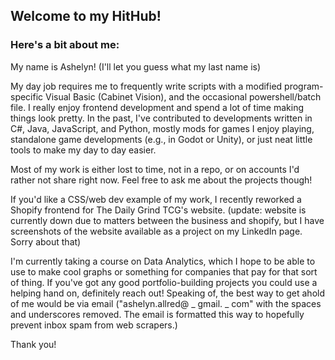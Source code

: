 ## Welcome to my HitHub!
### Here's a bit about me:

My name is Ashelyn! (I'll let you guess what my last name is)

My day job requires me to frequently write scripts with a modified program-specific Visual Basic (Cabinet Vision), and the occasional powershell/batch file. 
I really enjoy frontend development and spend a lot of time making things look pretty. In the past, I've contributed to developments written in C#, Java, JavaScript, and Python, 
mostly mods for games I enjoy playing, standalone game developments (e.g., in Godot or Unity), or just neat little tools to make my day to day easier.

Most of my work is either lost to time, not in a repo, or on accounts I'd rather not share right now. Feel free to ask me about the projects though!

If you'd like a CSS/web dev example of my work, I recently reworked a Shopify frontend for The Daily Grind TCG's website. (update: website is currently down due to matters between the business and shopify, but I have screenshots of the website available as a project on my LinkedIn page. Sorry about that)

I'm currently taking a course on Data Analytics, which I hope to be able to use to make cool graphs or something for companies that pay for that sort of thing.
If you've got any good portfolio-building projects you could use a helping hand on, definitely reach out!
Speaking of, the best way to get ahold of me would be via email ("ashelyn.allred@ _ gmail. _ com" with the spaces and underscores removed. The email is formatted this way to hopefully prevent inbox spam from web scrapers.)

Thank you!
